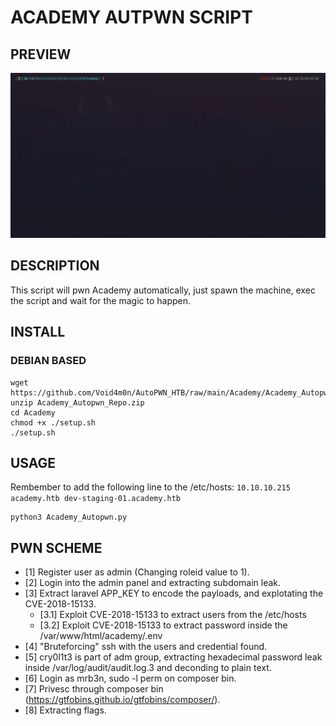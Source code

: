 # ACADEMY AUTPWN SCRIPT

## PREVIEW

![](./utils/Academy_Autopwn.gif)

## DESCRIPTION

This script will pwn Academy automatically, just spawn the machine, exec the script and wait for the magic to happen.

## INSTALL

### DEBIAN BASED
```
wget https://github.com/Void4m0n/AutoPWN_HTB/raw/main/Academy/Academy_Autopwn_Repo.zip
unzip Academy_Autopwn_Repo.zip
cd Academy
chmod +x ./setup.sh
./setup.sh
```
## USAGE

Rembember to add the following line to the /etc/hosts: `10.10.10.215 academy.htb dev-staging-01.academy.htb` 
```
python3 Academy_Autopwn.py
```
## PWN SCHEME

- [1] Register user as admin (Changing roleid value to 1).
- [2] Login into the admin panel and extracting subdomain leak.
- [3] Extract laravel APP_KEY to encode the payloads, and explotating the CVE-2018-15133.
    - [3.1] Exploit CVE-2018-15133 to extract users from the /etc/hosts
    - [3.2] Exploit CVE-2018-15133 to extract password inside the /var/www/html/academy/.env
- [4] "Bruteforcing" ssh with the users and credential found.
- [5] cry0l1t3 is part of adm group, extracting hexadecimal password leak inside /var/log/audit/audit.log.3 and deconding to plain text.
- [6] Login as mrb3n, sudo -l perm on composer bin.
- [7] Privesc through composer bin (https://gtfobins.github.io/gtfobins/composer/).
- [8] Extracting flags.
